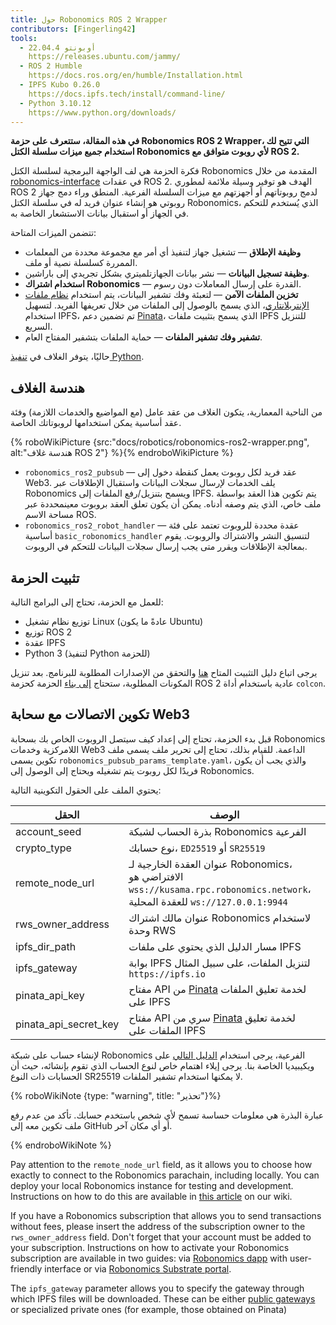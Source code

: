 ```yaml
---
title: حول Robonomics ROS 2 Wrapper
contributors: [Fingerling42]
tools:   
  - أوبونتو 22.04.4
    https://releases.ubuntu.com/jammy/
  - ROS 2 Humble
    https://docs.ros.org/en/humble/Installation.html
  - IPFS Kubo 0.26.0
    https://docs.ipfs.tech/install/command-line/
  - Python 3.10.12
    https://www.python.org/downloads/
---
```


**في هذه المقالة، ستتعرف على حزمة Robonomics ROS 2 Wrapper، التي تتيح لك استخدام جميع ميزات سلسلة الكتل Robonomics لأي روبوت متوافق مع ROS 2.**

فكرة الحزمة هي لف الواجهة البرمجية لسلسلة الكتل Robonomics المقدمة من خلال [robonomics-interface](https://github.com/airalab/robonomics-interface) في عقدات ROS 2. الهدف هو توفير وسيلة ملائمة لمطوري ROS 2 لدمج روبوتاتهم أو أجهزتهم مع ميزات السلسلة الفرعية. المنطق وراء دمج جهاز روبوتي هو إنشاء عنوان فريد له في سلسلة الكتل Robonomics، الذي يُستخدم للتحكم في الجهاز أو استقبال بيانات الاستشعار الخاصة به.

تتضمن الميزات المتاحة:

* **وظيفة الإطلاق** — تشغيل جهاز لتنفيذ أي أمر مع مجموعة محددة من المعلمات الممررة كسلسلة نصية أو ملف.
* **وظيفة تسجيل البيانات** — نشر بيانات الجهازتلميتري بشكل تجريدي إلى باراشين.
* **استخدام اشتراك Robonomics** — القدرة على إرسال المعاملات دون رسوم.
* **تخزين الملفات الآمن** — لتعبئة وفك تشفير البيانات، يتم استخدام [نظام ملفات الإنتربلانتاري](https://ipfs.tech/)، الذي يسمح بالوصول إلى الملفات من خلال تعريفها الفريد. لتسهيل استخدام IPFS، تم تضمين دعم [Pinata](https://www.pinata.cloud/)، الذي يسمح بتثبيت ملفات IPFS للتنزيل السريع.
* **تشفير وفك تشفير الملفات** — حماية الملفات بتشفير المفتاح العام.

حاليًا، يتوفر الغلاف في [تنفيذ Python](https://github.com/airalab/robonomics-ros2/).

## هندسة الغلاف

من الناحية المعمارية، يتكون الغلاف من عقد عامل (مع المواضيع والخدمات اللازمة) وفئة عقد أساسية يمكن استخدامها لروبوتاتك الخاصة.

{% roboWikiPicture {src:"docs/robotics/robonomics-ros2-wrapper.png", alt:"هندسة غلاف ROS 2"} %}{% endroboWikiPicture %}

* `robonomics_ros2_pubsub` — عقد فريد لكل روبوت يعمل كنقطة دخول إلى Web3. يلف الخدمات لإرسال سجلات البيانات واستقبال الإطلاقات عبر Robonomics ويسمح بتنزيل/رفع الملفات إلى IPFS. يتم تكوين هذا العقد بواسطة ملف خاص، الذي يتم وصفه أدناه. يمكن أن يكون تعلق العقد بروبوت معينمحددة عبر مساحة الاسم ROS.
* `robonomics_ros2_robot_handler` — عقدة محددة للروبوت تعتمد على فئة أساسية `basic_robonomics_handler` لتنسيق النشر والاشتراك والروبوت. يقوم بمعالجة الإطلاقات ويقرر متى يجب إرسال سجلات البيانات للتحكم في الروبوت.

## تثبيت الحزمة

للعمل مع الحزمة، تحتاج إلى البرامج التالية:

* توزيع نظام تشغيل Linux (عادةً ما يكون Ubuntu)
* توزيع ROS 2
* عقدة IPFS
* Python 3 (لتنفيذ Python للحزمة)

يرجى اتباع دليل التثبيت المتاح [هنا](https://github.com/airalab/robonomics-ros2/?tab=readme-ov-file#getting-started) والتحقق من الإصدارات المطلوبة للبرنامج. بعد تنزيل المكونات المطلوبة، ستحتاج [إلى بناء](https://github.com/airalab/robonomics-ros2/?tab=readme-ov-file#installation-and-building) الحزمة كحزمة ROS 2 عادية باستخدام أداة `colcon`.

## تكوين الاتصالات مع سحابة Web3

قبل بدء الحزمة، تحتاج إلى إعداد كيف سيتصل الروبوت الخاص بك بسحابة Robonomics اللامركزية وخدمات Web3 الداعمة. للقيام بذلك، تحتاج إلى تحرير ملف يسمى ملف تكوين يسمى `robonomics_pubsub_params_template.yaml`، والذي يجب أن يكون فريدًا لكل روبوت يتم تشغيله ويحتاج إلى الوصول إلى Robonomics.

يحتوي الملف على الحقول التكوينية التالية:

| الحقل                 | الوصف                                                                                                |
|-----------------------|------------------------------------------------------------------------------------------------------------|
| account_seed          | بذرة الحساب لشبكة Robonomics الفرعية                                                                      |
| crypto_type           | نوع حسابك، `ED25519` أو `SR25519`                                                                         |
| remote_node_url       | عنوان العقدة الخارجية لـ Robonomics، الافتراضي هو `wss://kusama.rpc.robonomics.network`، للعقدة المحلية `ws://127.0.0.1:9944`|
| rws_owner_address     | عنوان مالك اشتراك Robonomics لاستخدام وحدة RWS                                                       |
| ipfs_dir_path         | مسار الدليل الذي يحتوي على ملفات IPFS                                                                 |
| ipfs_gateway          | بوابة IPFS لتنزيل الملفات، على سبيل المثال `https://ipfs.io`                                           |
| pinata_api_key        | مفتاح API من [Pinata](https://www.pinata.cloud/) لخدمة تعليق الملفات على IPFS                         |
| pinata_api_secret_key | مفتاح API سري من [Pinata](https://www.pinata.cloud/) لخدمة تعليق الملفات على IPFS                    |

لإنشاء حساب على شبكة Robonomics الفرعية، يرجى استخدام [الدليل التالي](https://wiki.robonomics.network/docs/create-account-in-dapp/) على ويكيبيديا الخاصة بنا. يرجى إيلاء اهتمام خاص لنوع الحساب الذي تقوم بإنشائه، حيث أن الحسابات ذات النوع SR25519 لا يمكنها استخدام تشفير الملفات.

{% roboWikiNote {type: "warning", title: "تحذير"}%}

  عبارة البذرة هي معلومات حساسة تسمح لأي شخص باستخدم حسابك. تأكد من عدم رفع ملف تكوين معه إلى GitHub أو أي مكان آخر.

{% endroboWikiNote %}

Pay attention to the `remote_node_url` field, as it allows you to choose how exactly to connect to the Robonomics parachain, including locally. You can deploy your local Robonomics instance for testing and development. Instructions on how to do this are available in [this article](https://wiki.robonomics.network/docs/run-dev-node/) on our wiki.

If you have a Robonomics subscription that allows you to send transactions without fees, please insert the address of the subscription owner to the `rws_owner_address` field. Don't forget that your account must be added to your subscription. Instructions on how to activate your Robonomics subscription are available in two guides: via [Robonomics dapp](https://wiki.robonomics.network/docs/sub-activate/) with user-friendly interface or via [Robonomics Substrate portal](https://wiki.robonomics.network/docs/get-subscription/).

The `ipfs_gateway` parameter allows you to specify the gateway through which IPFS files will be downloaded. These can be either [public gateways](https://ipfs.github.io/public-gateway-checker/) or specialized private ones (for example, those obtained on Pinata)